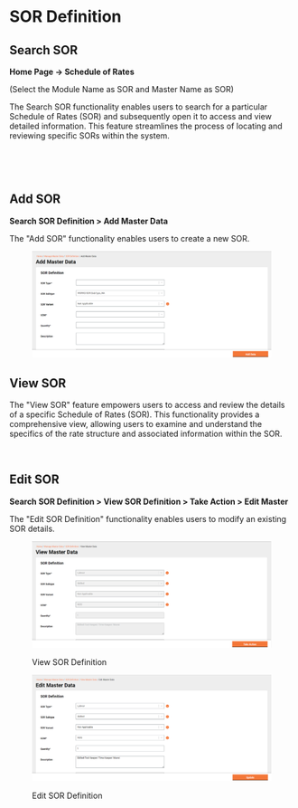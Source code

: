 # SOR Definition

## **Search SOR**

**Home Page → Schedule of Rates**&#x20;

(Select the Module Name as SOR and Master Name as SOR)

The Search SOR functionality enables users to search for a particular Schedule of Rates (SOR) and subsequently open it to access and view detailed information. This feature streamlines the process of locating and reviewing specific SORs within the system.

<figure><img src="https://lh7-us.googleusercontent.com/docsz/AD_4nXeIXlIXYsp5IGgFjogW99viKxXXyO3dKgoTgrmECSTTF2fRaBMTsnv7kTdRdD_AkUk-OZqQ-X5_L04n9oEX-1mxViZLALGZEkaekMe97g4mVawXpxIlE_Sxa11hr-9cpW1B5MoIQp6g8pdF9vc6GdwjML8?key=3EUJoyAOI7dmW2nyiqGGsA" alt=""><figcaption></figcaption></figure>

<figure><img src="https://lh7-us.googleusercontent.com/docsz/AD_4nXel230gx1UMicfTK431-IVc0nkiwDcn5FvXBHN-AzvZ96XxujMsATTWiAe_9Am9j6OcVb-jbP-78cSNpYidTfJzJV0J7VfRrmt4Xv3lnBVW3ozLY2p36oxvlLA0-X5y5pO6PdwKjYQ5f6Yfwm9NtfozWes?key=3EUJoyAOI7dmW2nyiqGGsA" alt=""><figcaption></figcaption></figure>

## Add SOR

**Search SOR Definition >  Add Master Data**

The "Add SOR" functionality enables users to create a new SOR.

<figure><img src="../../../../../../../../.gitbook/assets/image (186).png" alt=""><figcaption></figcaption></figure>

## **View SOR**

The "View SOR" feature empowers users to access and review the details of a specific Schedule of Rates (SOR). This functionality provides a comprehensive view, allowing users to examine and understand the specifics of the rate structure and associated information within the SOR.

<figure><img src="https://lh7-us.googleusercontent.com/docsz/AD_4nXf9OdEenVdop6R9VBD2HoevVQkUi36tZjZ68EPzPQ22xkk1G7Pf8Gc3hiNYZ6lt9RFDaD8fjUtpF4Q7ZMmGOQ_ZipVnM1jzVGRSGoZk75H_Pg8PBzociU6t1zlHv-Kdn9S4dOPERJ-SB4WVlBwqOrEBzA?key=3EUJoyAOI7dmW2nyiqGGsA" alt=""><figcaption></figcaption></figure>

## Edit SOR

**Search SOR Definition > View SOR Definition > Take Action > Edit Master**

The "Edit SOR Definition" functionality enables users to modify an existing SOR details.

<figure><img src="../../../../../../../../.gitbook/assets/image (187).png" alt=""><figcaption><p>View SOR Definition</p></figcaption></figure>

<figure><img src="../../../../../../../../.gitbook/assets/image (188).png" alt=""><figcaption><p>Edit SOR Definition</p></figcaption></figure>
